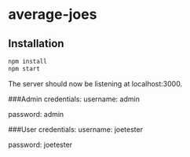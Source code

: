 # average-joes

## Installation
```bash
npm install
npm start
```

The server should now be listening at localhost:3000.

###Admin credentials:
username: admin

password: admin

###User credentials:
username: joetester

password: joetester
